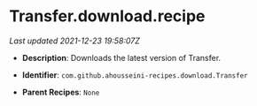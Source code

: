 # Transfer.download.recipe

_Last updated 2021-12-23 19:58:07Z_

- **Description**: Downloads the latest version of Transfer.

- **Identifier**: `com.github.ahousseini-recipes.download.Transfer`

- **Parent Recipes**: `None`